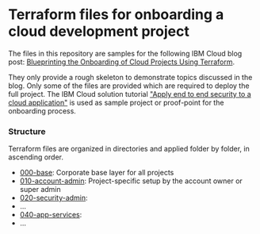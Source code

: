 # Terraform files for onboarding a cloud development project

The files in this repository are samples for the following IBM Cloud blog post:
[Blueprinting the Onboarding of Cloud Projects Using Terraform](https://www.ibm.com/cloud/blog/henrik-loeser).

They only provide a rough skeleton to demonstrate topics discussed in the blog. Only some of the files are provided which are required to deploy the full project. The IBM Cloud solution tutorial ["Apply end to end security to a cloud application"](https://cloud.ibm.com/docs/solution-tutorials?topic=solution-tutorials-cloud-e2e-security) is used as sample project or proof-point for the onboarding process.

### Structure
Terraform files are organized in directories and applied folder by folder, in ascending order.

- [000-base](000-base): Corporate base layer for all projects
- [010-account-admin](010-account-admin): Project-specific setup by the account owner or super admin
- [020-security-admin](020-security-admin):
- ...
- [040-app-services](040-app-services):
- ...